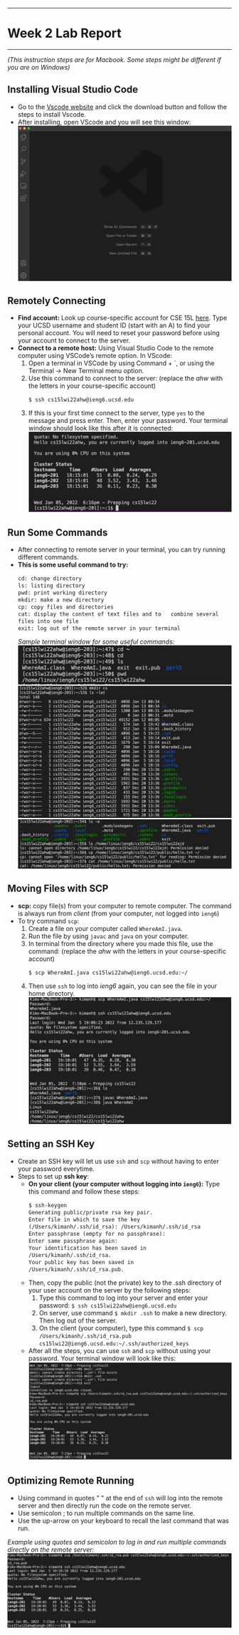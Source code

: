 ***
# Week 2 Lab Report 
***
*(This instruction steps are for Macbook. Some steps might be different if you are on Windows)* 
## Installing Visual Studio Code
* Go to the [Vscode website](https://code.visualstudio.com/) and click the download button and follow the steps to install Vscode. 
* After installing, open VScode and you will see this window: 
![Image](photo/Vscode.png)

## Remotely Connecting 
* **Find account:** Look up course-specific account for CSE 15L [here](https://sdacs.ucsd.edu/~icc/index.php). Type your UCSD username and student ID (start with an A) to find your personal account. You will need to reset your password before using your account to connect to the server. 
* **Connect to a remote host:** Using Visual Studio Code to the remote computer using VSCode’s remote option. In VScode:
    1. Open a terminal in VSCode by using Command + `, or using the Terminal → New Terminal menu option.
    2. Use this command to connect to the server: (replace the *ahw* with the letters in your course-specific account)
        ```
        $ ssh cs15lwi22ahw@ieng6.ucsd.edu
        ```
    3. If this is your first time connect to the server, type `yes` to the message and press enter. Then, enter your password. Your terminal window should look like this after it is connected:
    ![Image](photo/loggedin.png)

## Run Some Commands
* After connecting to remote server in your terminal, you can try running different commands. 
* **This is some useful command to try:**
    ```
    cd: change directory 
    ls: listing directory 
    pwd: print working directory
    mkdir: make a new directory
    cp: copy files and directories
    cat: display the content of text files and to   combine several files into one file
    exit: log out of the remote server in your terminal
    ```
    *Sample terminal window for some useful commands:*
    ![Image](photo/commandex3.png)
    ![Image](photo/commandex1.png)
    ![Image](photo/commandex2.png)

## Moving Files with SCP
* **scp:**  copy file(s) from your computer to remote computer. The command is always run from *client* (from your computer, not logged into `ieng6`)
* To try command `scp`:
    1. Create a file on your computer called `WhereAmI.java`.
    2. Run the file by using `javac` and `java` on your computer.
    3. In terminal from the directory where you made this file, use the command: (replace the *ahw* with the letters in your course-specific account)
        ```
        $ scp WhereAmI.java cs15lwi22ahw@ieng6.ucsd.edu:~/
        ```
    4. Then use `ssh` to log into *ieng6* again, you can see the file in your home directory. 
        ![Image](photo/scp.png)

## Setting an SSH Key
* Create an SSH key will let us use `ssh` and `scp` without having to enter your password everytime. 
* Steps to set up **ssh key**:
    * **On your client (your computer without logging into `ieng6`):** Type this command and follow these steps:
        ```
        $ ssh-keygen
        Generating public/private rsa key pair.
        Enter file in which to save the key (/Users/kimanh/.ssh/id_rsa): /Users/kimanh/.ssh/id_rsa
        Enter passphrase (empty for no passphrase): 
        Enter same passphrase again: 
        Your identification has been saved in /Users/kimanh/.ssh/id_rsa.
        Your public key has been saved in /Users/kimanh/.ssh/id_rsa.pub.
        ```
    * Then, copy the public (not the private) key to the .ssh directory of your user account on the server by the following steps:
        1. Type this command to log into your server and enter your password:
            `$ ssh cs15lwi22ahw@ieng6.ucsd.edu`
        2. On server, use command `$ mkdir .ssh` to make a new directory. Then log out of the server.
        3. On the client (your computer), type this command `$ scp /Users/kimanh/.ssh/id_rsa.pub cs15lwi22@ieng6.ucsd.edu:~/.ssh/authorized_keys`
    * After all the steps, you can use `ssh` and `scp` without using your password. Your terminal window will look like this:
        ![Image](photo/sshkey.png)

## Optimizing Remote Running
* Using command in quotes " " at the end of `ssh` will log into the remote server and then directly run the code on the remote server. 
* Use semicolon ; to run multiple commands on the same line. 
* Use the up-arrow on your keyboard to recall the last command that was run. 

*Example using quotes and semicolon to log in and run multiple commands directly on the remote server:*
![Image](photo/optimizeex.png)







